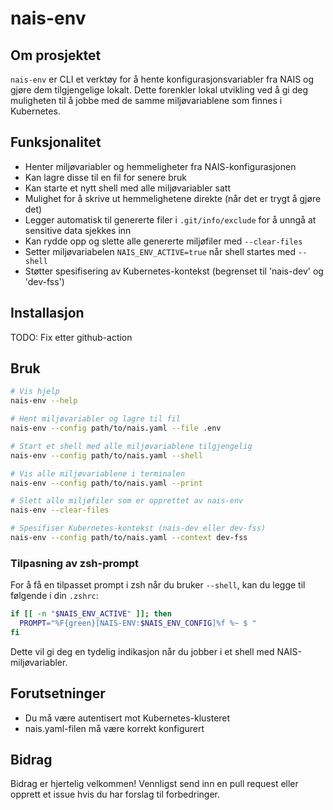 # nais-env

## Om prosjektet

`nais-env` er CLI et verktøy for å hente konfigurasjonsvariabler fra NAIS og gjøre dem tilgjengelige lokalt. Dette forenkler lokal utvikling ved å gi deg muligheten til å jobbe med de samme miljøvariablene som finnes i Kubernetes.


## Funksjonalitet

- Henter miljøvariabler og hemmeligheter fra NAIS-konfigurasjonen
- Kan lagre disse til en fil for senere bruk
- Kan starte et nytt shell med alle miljøvariabler satt
- Mulighet for å skrive ut hemmelighetene direkte (når det er trygt å gjøre det)
- Legger automatisk til genererte filer i `.git/info/exclude` for å unngå at sensitive data sjekkes inn
- Kan rydde opp og slette alle genererte miljøfiler med `--clear-files`
- Setter miljøvariabelen `NAIS_ENV_ACTIVE=true` når shell startes med `--shell`
- Støtter spesifisering av Kubernetes-kontekst (begrenset til 'nais-dev' og 'dev-fss')

## Installasjon

TODO: Fix etter github-action

## Bruk

```bash
# Vis hjelp
nais-env --help

# Hent miljøvariabler og lagre til fil
nais-env --config path/to/nais.yaml --file .env

# Start et shell med alle miljøvariablene tilgjengelig
nais-env --config path/to/nais.yaml --shell

# Vis alle miljøvariablene i terminalen
nais-env --config path/to/nais.yaml --print

# Slett alle miljøfiler som er opprettet av nais-env
nais-env --clear-files

# Spesifiser Kubernetes-kontekst (nais-dev eller dev-fss)
nais-env --config path/to/nais.yaml --context dev-fss
```

### Tilpasning av zsh-prompt

For å få en tilpasset prompt i zsh når du bruker `--shell`, kan du legge til følgende i din `.zshrc`:

```zsh
if [[ -n "$NAIS_ENV_ACTIVE" ]]; then
  PROMPT="%F{green}[NAIS-ENV:$NAIS_ENV_CONFIG]%f %~ $ "
fi
```

Dette vil gi deg en tydelig indikasjon når du jobber i et shell med NAIS-miljøvariabler.

## Forutsetninger

- Du må være autentisert mot Kubernetes-klusteret
- nais.yaml-filen må være korrekt konfigurert

## Bidrag

Bidrag er hjertelig velkommen! Vennligst send inn en pull request eller opprett et issue hvis du har forslag til forbedringer.
